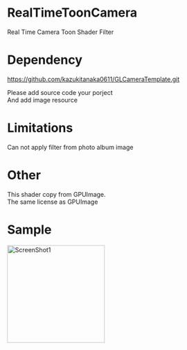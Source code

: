 RealTimeToonCamera
==================

Real Time Camera Toon Shader Filter 

Dependency
==================
https://github.com/kazukitanaka0611/GLCameraTemplate.git  

Please add source code your porject  
And add image resource

Limitations
==================  
Can not apply filter from photo album image  

Other
================== 
This shader copy from GPUImage.  
The same license as GPUImage 

Sample
==================  
<img alt="ScreenShot1" width="225px" style="width: 225px;" src="https://github.com/kazukitanaka0611/RealTimeToonCamera/blob/master/RealTimeToonCamera/Resources/Images/sample/sample_portlate.JPG">

 [image]: https://github.com/kazukitanaka0611/RealTimeToonCamera/blob/master/RealTimeToonCamera/Resources/Images/sample/sample_landscape.JPG  
